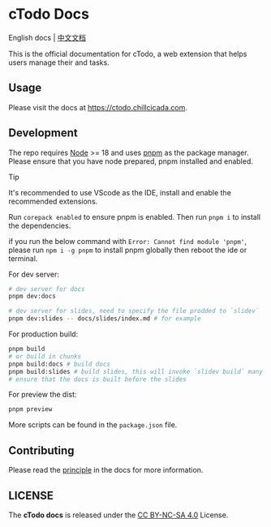 # cTodo Docs

English docs | [中文文档](./.github/README.zh.md)

This is the official documentation for cTodo, a web extension that helps users manage their and tasks.

## Usage

Please visit the docs at <https://ctodo.chillcicada.com>.

## Development

The repo requires [Node](https://nodejs.org) >= 18 and uses [pnpm](https://pnpm.io) as the package manager. Please ensure that you have node prepared, pnpm installed and enabled.

> [!TIP]
> It's recommended to use VScode as the IDE, install and enable the recommended extensions.

Run `corepack enabled` to ensure pnpm is enabled. Then run `pnpm i` to install the dependencies.

if you run the below command with `Error: Cannot find module 'pnpm'`, please run `npm i -g pnpm` to install pnpm globally then reboot the ide or terminal.

For dev server:

```bash
# dev server for docs
pnpm dev:docs

# dev server for slides, need to specify the file prodded to `slidev`
pnpm dev:slides -- docs/slides/index.md # for example
```

For production build:

```bash
pnpm build
# or build in chunks
pnpm build:docs # build docs
pnpm build:slides # build slides, this will invoke `slidev build` many times
# ensure that the docs is built before the slides
```

For preview the dist:

```bash
pnpm preview
```

More scripts can be found in the `package.json` file.

## Contributing

Please read the [principle](https://ctodo.chillcicada.com/principle#ctodo-docs) in the docs for more information.

## LICENSE

The **cTodo docs** is released under the [CC BY-NC-SA 4.0](https://creativecommons.org/licenses/by-nc-sa/4.0) License.
